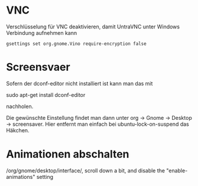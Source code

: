 # VNC
Verschlüsselung für VNC deaktivieren, damit UntraVNC unter Windows Verbindung aufnehmen kann

    gsettings set org.gnome.Vino require-encryption false


# Screensvaer
Sofern der dconf-editor nicht installiert ist kann man das mit

sudo apt-get install dconf-editor

nachholen.

Die gewünschte Einstellung findet man dann unter org -> Gnome -> Desktop -> screensaver. Hier entfernt man einfach bei ubuntu-lock-on-suspend das Häkchen.

# Animationen abschalten
 
 /org/gnome/desktop/interface/, scroll down a bit, and disable the "enable-animations" setting

